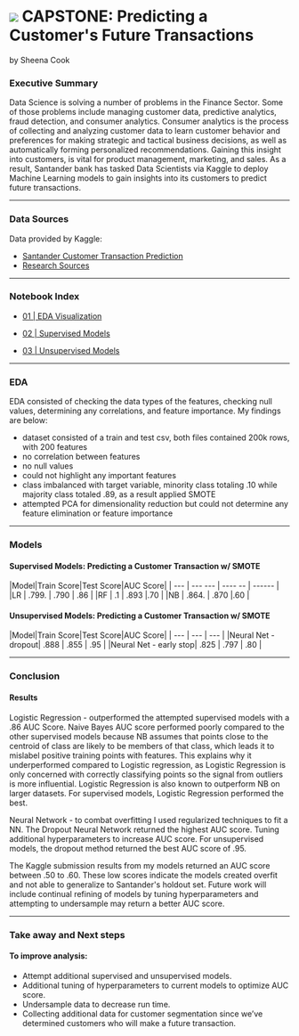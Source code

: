 # ![](https://ga-dash.s3.amazonaws.com/production/assets/logo-9f88ae6c9c3871690e33280fcf557f33.png) CAPSTONE: Predicting a Customer's Future Transactions

by Sheena Cook

### Executive Summary

Data Science is solving a number of problems in the Finance Sector. Some of those problems include managing customer data, predictive analytics, fraud detection, and consumer analytics. Consumer analytics is the process of collecting and analyzing customer data to learn customer behavior and preferences for making strategic and tactical business decisions, as well as automatically forming personalized recommendations. Gaining this insight into customers, is vital for product management, marketing, and sales. As a result, Santander bank has tasked Data Scientists via Kaggle to deploy Machine Learning models to gain insights into its customers to predict future transactions. 

---

### Data Sources
Data provided by Kaggle:
- [Santander Customer Transaction Prediction](https://www.kaggle.com/c/santander-customer-transaction-prediction)
- [Research Sources](https://www2.deloitte.com/content/dam/Deloitte/us/Documents/process-and-operations/us-cons-customer-analytics-102711.pdf)

---


### Notebook Index

- [01 | EDA Visualization]()

- [02 | Supervised Models]()

- [03 | Unsupervised Models]()



---

### EDA 
EDA consisted of checking the data types of the features, checking null values, determining any correlations, and feature importance. My findings are below:

- dataset consisted of a train and test csv, both files contained 200k rows, with 200 features 
- no correlation between features 
- no null values 
- could not highlight any important features
- class imbalanced with target variable, minority class totaling .10 while majority class totaled .89, as a result applied SMOTE
- attempted PCA for dimensionality reduction but could not determine any feature elimination or feature importance


---

### Models


#### Supervised Models: Predicting a Customer Transaction w/ SMOTE 

|Model|Train Score|Test Score|AUC Score|
| --- | ---  ---  | ----  -- | ------  |
|LR   | .799.     | .790     | .86     |
|RF   | .1        | .893     |.70      |
|NB   | .864.     | .870     |.60      | 


#### Unsupervised Models: Predicting a Customer Transaction w/ SMOTE

|Model|Train Score|Test Score|AUC Score|
| --- | --- | --- |
|Neural Net - dropout| .888 | .855 | .95 |
|Neural Net - early stop| .825 | .797 | .80 | 

---

### Conclusion

#### Results

Logistic Regression - outperformed the attempted supervised models with a .86 AUC Score. Naive Bayes AUC score performed
poorly compared to the other supervised models because NB assumes that points close to the centroid of class are likely to be members of that class, which leads it to mislabel positive training points with features. This explains why it underperformed compared to Logistic regression, as Logistic Regression is only concerned with correctly classifying points so the signal from outliers is more influential. Logistic Regression is also known to outperform NB on larger datasets. For supervised models, Logistic Regression performed the best. 

Neural Network - to combat overfitting I used regularized techniques to fit a NN. The Dropout Neural Network returned the highest AUC score. Tuning additional hyperparameters to increase AUC score. For unsupervised models, the dropout method returned the best AUC score of .95. 

The Kaggle submission results from my models returned an AUC score between .50 to .60. These low scores indicate the models created overfit and not able to generalize to Santander's holdout set. Future work will include continual refining of models by tuning hyperparameters and attempting to undersample may return a better AUC score. 

---

### Take away and Next steps 

#### To improve analysis:
- Attempt additional supervised and unsupervised models. 
- Additional tuning of hyperparameters to current models to optimize AUC score.
- Undersample data to decrease run time.
- Collecting additional data for customer segmentation since we’ve determined customers who will make a future transaction.


